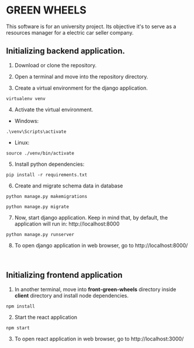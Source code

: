 # GREEN WHEELS

This software is for an university project. Its objective it's to serve as 
a resources manager for a electric car seller company.

## Initializing backend application.

1. Download or clone the repository.

2. Open a terminal and move into the repository directory.

3. Create a virtual environment for the django application.

```
virtualenv venv
```

4. Activate the virtual environment.

* Windows:


```
.\venv\Scripts\activate
```

* Linux:

```
source ./venv/bin/activate
```

5. Install python dependencies:

```
pip install -r requirements.txt
```

6. Create and migrate schema data in database

```
python manage.py makemigrations

python manage.py migrate

```

7. Now, start django application.
Keep in mind that, by default, the application will run in: http://localhost:8000

```
python manage.py runserver
```

8. To open django application in web browser, go to http://localhost:8000/

&nbsp;

## Initializing frontend application

1. In another terminal, move into **front-green-wheels** directory inside **client** directory and install node dependencies.

```
npm install
```

2. Start the react application

```
npm start
```

3. To open react application in web browser, go to http://localhost:3000/

